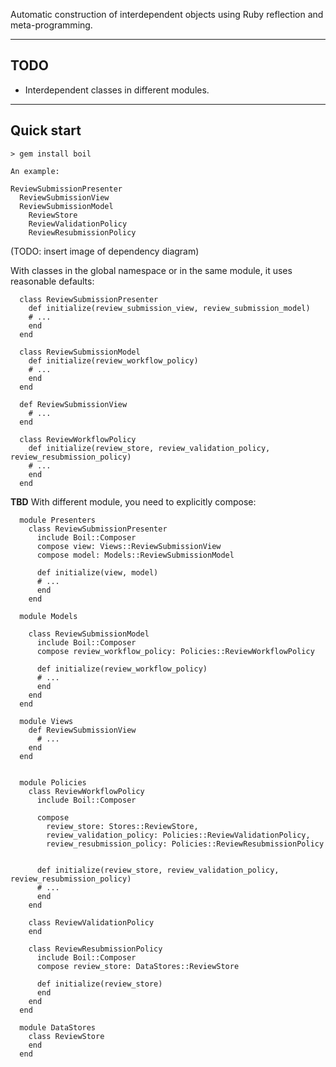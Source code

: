 Automatic construction of interdependent objects using Ruby reflection and meta-programming.

---

TODO
----

- Interdependent classes in different modules.

---

Quick start
-----------

	> gem install boil
	
	An example: 
	
	ReviewSubmissionPresenter
      ReviewSubmissionView
      ReviewSubmissionModel
        ReviewStore
        ReviewValidationPolicy
        ReviewResubmissionPolicy
        
  (TODO: insert image of dependency diagram)

  With classes in the global namespace or in the same module, it uses reasonable defaults:

      class ReviewSubmissionPresenter
        def initialize(review_submission_view, review_submission_model)
        # ...
        end
      end

      class ReviewSubmissionModel
        def initialize(review_workflow_policy)
        # ...
        end
      end

      def ReviewSubmissionView
        # ...
      end

      class ReviewWorkflowPolicy
        def initialize(review_store, review_validation_policy, review_resubmission_policy)
        # ...
        end
      end

  
  **TBD** With different module, you need to explicitly compose:
  
      module Presenters
        class ReviewSubmissionPresenter
          include Boil::Composer
          compose view: Views::ReviewSubmissionView
          compose model: Models::ReviewSubmissionModel

          def initialize(view, model)
          # ...
          end
        end

      module Models
      
        class ReviewSubmissionModel
          include Boil::Composer
          compose review_workflow_policy: Policies::ReviewWorkflowPolicy
        
          def initialize(review_workflow_policy)
          # ...
          end
        end
      end
      
      module Views
        def ReviewSubmissionView
          # ...
        end
      end
      
      
      module Policies
        class ReviewWorkflowPolicy
          include Boil::Composer
          
          compose 
            review_store: Stores::ReviewStore,
            review_validation_policy: Policies::ReviewValidationPolicy,
            review_resubmission_policy: Policies::ReviewResubmissionPolicy

        
          def initialize(review_store, review_validation_policy, review_resubmission_policy)
          # ...
          end
        end
      
        class ReviewValidationPolicy
        end
      
        class ReviewResubmissionPolicy
          include Boil::Composer
          compose review_store: DataStores::ReviewStore
          
          def initialize(review_store)
          end
        end
      end
      
      module DataStores
        class ReviewStore
        end
      end
